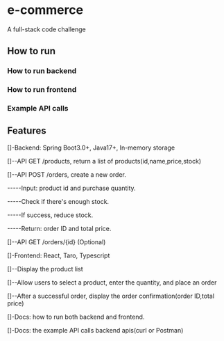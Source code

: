 # e-commerce

A full-stack code challenge

## How to run

### How to run backend

### How to run frontend

### Example API calls

## Features

\[\]-Backend: Spring Boot3.0+, Java17+, In-memory storage

\[\]--API GET /products, return a list of products(id,name,price,stock)

\[\]--API POST /orders, create a new order.

\-----Input: product id and purchase quantity.

\-----Check if there's enough stock.

\-----If success, reduce stock.

\-----Return: order ID and total price.

\[\]--API GET /orders/{id} (Optional)

\[\]-Frontend: React, Taro, Typescript

\[\]--Display the product list

\[\]--Allow users to select a product, enter the quantity, and place an order

\[\]--After a successful order, display the order confirmation(order ID,total price)

\[\]-Docs: how to run both backend and frontend.

\[\]-Docs: the example API calls backend apis(curl or Postman)


